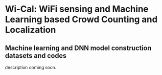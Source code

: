 # Wi-Cal: WiFi sensing and Machine Learning based Crowd Counting and Localization
## Machine learning and DNN model construction datasets and codes
description coming soon.
